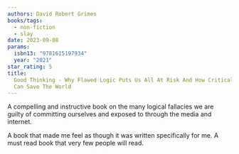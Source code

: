 ```yaml
---
authors: David Robert Grimes
books/tags:
  - non-fiction
  - slay
date: 2023-09-08
params:
  isbn13: "9781615197934"
  year: "2021"
star_rating: 5
title:
  Good Thinking - Why Flawed Logic Puts Us All At Risk And How Critical Thinking
  Can Save The World
---
```


A compelling and instructive book on the many logical fallacies we are guilty of
committing ourselves and exposed to through the media and internet.

A book that made me feel as though it was written specifically for me. A must
read book that very few people will read.

<!--more-->

